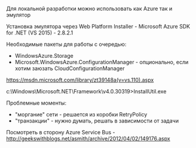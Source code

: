 Для локальной разработки можно использовать как Azure так и эмулятор

Установка эмулятора через Web Platform Installer - Microsoft Azure SDK for .NET (VS 2015) - 2.8.2.1

Необходимые пакеты для работы с очередью:

- WindowsAzure.Storage
- Microsoft.WindowsAzure.ConfigurationManager - опционально, если хотим заюзать CloudConfigurationManager


https://msdn.microsoft.com/library/zt39148a(v=vs.110).aspx

c:\Windows\Microsoft.NET\Framework\v4.0.30319>InstallUtil.exe


Проблемные моменты:

- "моргание" сети - решается из коробки RetryPolicy
- "транзакции" - нужно думать, решать в зависимости от задачи


Посмотреть в сторону Azure Service Bus - http://geekswithblogs.net/asmith/archive/2012/04/02/149176.aspx